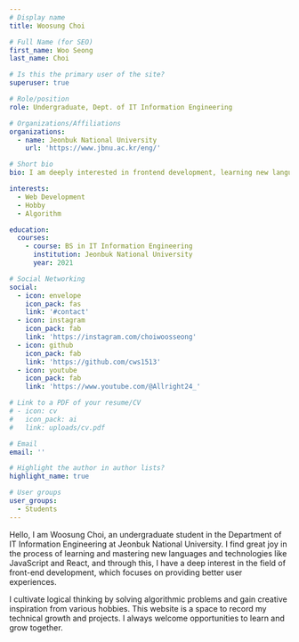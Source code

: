 ```yaml
---
# Display name
title: Woosung Choi

# Full Name (for SEO)
first_name: Woo Seong
last_name: Choi

# Is this the primary user of the site?
superuser: true

# Role/position
role: Undergraduate, Dept. of IT Information Engineering

# Organizations/Affiliations
organizations:
  - name: Jeonbuk National University
    url: 'https://www.jbnu.ac.kr/eng/'

# Short bio
bio: I am deeply interested in frontend development, learning new languages and technologies like JavaScript and React.

interests:
  - Web Development
  - Hobby
  - Algorithm

education:
  courses:
    - course: BS in IT Information Engineering
      institution: Jeonbuk National University
      year: 2021

# Social Networking
social:
  - icon: envelope
    icon_pack: fas
    link: '#contact'
  - icon: instagram
    icon_pack: fab
    link: 'https://instagram.com/choiwoosseong'
  - icon: github
    icon_pack: fab
    link: 'https://github.com/cws1513'
  - icon: youtube
    icon_pack: fab
    link: 'https://www.youtube.com/@Allright24_'

# Link to a PDF of your resume/CV
# - icon: cv
#   icon_pack: ai
#   link: uploads/cv.pdf

# Email
email: ''

# Highlight the author in author lists?
highlight_name: true

# User groups
user_groups:
  - Students
---
```


Hello, I am Woosung Choi, an undergraduate student in the Department of IT Information Engineering at Jeonbuk National University. I find great joy in the process of learning and mastering new languages and technologies like JavaScript and React, and through this, I have a deep interest in the field of front-end development, which focuses on providing better user experiences.

I cultivate logical thinking by solving algorithmic problems and gain creative inspiration from various hobbies. This website is a space to record my technical growth and projects. I always welcome opportunities to learn and grow together.